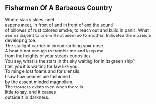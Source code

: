 Fishermen Of A Barbaous Country
-------------------------------
Where starry skies meet  
aspens meet, in front of and in front of and the sound  
of billowss of rust colored smoke, to reach out and build in panic. What seems disjoint to one will not seem so to another. Indicates the mosaic's developing toe.  
The starlight carries in circumscribing your nose.  
A boat is not enough to tremble me and keep me  
from the heights of your steady curiosities.  
You say, what is the stars in the sky waiting for in its green ship?  
I tell you it is waiting for law like you.  
To mingle lost foams and for utensils.  
I saw how peaces are fashioned  
by the absent minded magnolium.  
The trousers exists even when there is  
little to say, and it ceases  
outside it in darkness.  
